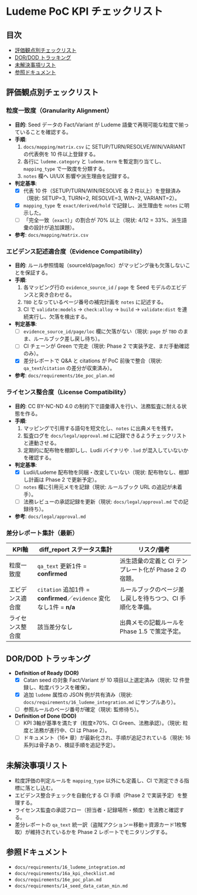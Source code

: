 # Ludeme PoC KPI チェックリスト

## 目次
- [評価観点別チェックリスト](#評価観点別チェックリスト)
- [DOR/DOD トラッキング](#dordod-トラッキング)
- [未解決事項リスト](#未解決事項リスト)
- [参照ドキュメント](#参照ドキュメント)

## 評価観点別チェックリスト

### 粒度一致度（Granularity Alignment）
- **目的**: Seed データの Fact/Variant が Ludeme 語彙で再現可能な粒度で揃っていることを確認する。
- **手順**:
  1. `docs/mapping/matrix.csv` に SETUP/TURN/RESOLVE/WIN/VARIANT の代表例を 10 件以上登録する。
  2. 各行に `ludeme.category` と `ludeme.term` を暫定割り当てし、`mapping_type` で一致度を分類する。
  3. `notes` 欄へ UI/UX 影響や派生理由を記録する。
- **判定基準**:
  - [x] 代表 10 件（SETUP/TURN/WIN/RESOLVE 各 2 件以上）を登録済み（現状: SETUP=3, TURN=2, RESOLVE=3, WIN=2, VARIANT=2）。
  - [x] `mapping_type` を `exact/derived/hold` で記録し、派生理由を `notes` に明示した。
  - [ ] 「完全一致（`exact`）」の割合が 70% 以上（現状: 4/12 = 33%、派生語彙の設計が追加課題）。
- **参考**: `docs/mapping/matrix.csv`

### エビデンス記述適合度（Evidence Compatibility）
- **目的**: ルール参照情報（sourceId/page/loc）がマッピング後も欠落しないことを保証する。
- **手順**:
  1. 各マッピング行の `evidence_source_id` / `page` を Seed モデルのエビデンスと突き合わせる。
  2. `TBD` となっているページ番号の補完計画を `notes` に記述する。
  3. CI で `validate:models` → `check:alloy` → `build` → `validate:dist` を連続実行し、欠落を検出する。
- **判定基準**:
  - [ ] `evidence_source_id/page/loc` 欄に欠落がない（現状: `page` が `TBD` のまま、ルールブック差し戻し待ち）。
  - [ ] CI チェーンが Green で完走（現状: Phase 2 で実装予定、まだ手動確認のみ）。
  - [x] 差分レポートで Q&A と citations が PoC 前後で整合（現状: `qa_text`/`citation` の差分が収束済み）。
- **参考**: `docs/requirements/16e_poc_plan.md`

### ライセンス整合度（License Compatibility）
- **目的**: CC BY-NC-ND 4.0 の制約下で語彙導入を行い、法務監査に耐える状態を作る。
- **手順**:
  1. マッピングで引用する語句を短文化し、`notes` に出典メモを残す。
  2. 監査ログを `docs/legal/approval.md` に記録できるようチェックリストと連動させる。
  3. 定期的に配布物を棚卸しし、Ludii バイナリや `.lud` が混入していないかを確認する。
- **判定基準**:
  - [x] Ludii/Ludeme 配布物を同梱・改変していない（現状: 配布物なし、棚卸し計画は Phase 2 で更新予定）。
  - [ ] `notes` 欄に引用元メモを記録（現状: ルールブック URL の追記が未着手）。
  - [ ] 法務レビューの承認記録を更新（現状: `docs/legal/approval.md` での記録待ち）。
- **参考**: `docs/legal/approval.md`

### 差分レポート集計（最新）

| KPI軸 | diff_report ステータス集計 | リスク/備考 |
| --- | --- | --- |
| 粒度一致度 | `qa_text` 更新1件 = **confirmed** | 派生語彙の定義と CI テンプレート化が Phase 2 の宿題。 |
| エビデンス適合度 | `citation` 追加1件 = **confirmed**／`evidence` 変化なし1件 = **n/a** | ルールブックのページ差し戻しを待ちつつ、CI 手順化を準備。 |
| ライセンス整合度 | 該当差分なし | 出典メモの記載ルールを Phase 1.5 で策定予定。 |

## DOR/DOD トラッキング
- **Definition of Ready (DOR)**
  - [x] Catan seed の対象 Fact/Variant が 10 項目以上選定済み（現状: 12 件登録し、粒度バランスを確保）。
  - [x] 追加 `ludeme` 属性の JSON 例が共有済み（現状: `docs/requirements/16_ludeme_integration.md` にサンプルあり）。
  - [ ] 参照ルールのページ番号が確定（現状: 監修待ち）。
- **Definition of Done (DOD)**
  - [ ] KPI 3軸が基準を満たす（粒度≥70%、CI Green、法務承認）。（現状: 粒度と法務が進行中、CI は Phase 2）。
  - [ ] ドキュメント（16* 章）が最新化され、手順が追記されている（現状: 16 系列は骨子あり、検証手順を追記予定）。

## 未解決事項リスト
- 粒度評価の判定ルールを `mapping_type` 以外にも定義し、CI で測定できる指標に落とし込む。
- エビデンス整合チェックを自動化する CI 手順（Phase 2 で実装予定）を整理する。
- ライセンス監査の承認フロー（担当者・記録場所・頻度）を法務と確認する。
- 差分レポートの `qa_text` 統一訳（盗賊アクション＝移動＋資源カード1枚奪取）が維持されているかを Phase 2 レポートでモニタリングする。

## 参照ドキュメント
- `docs/requirements/16_ludeme_integration.md`
- `docs/requirements/16a_kpi_checklist.md`
- `docs/requirements/16e_poc_plan.md`
- `docs/requirements/14_seed_data_catan_min.md`
